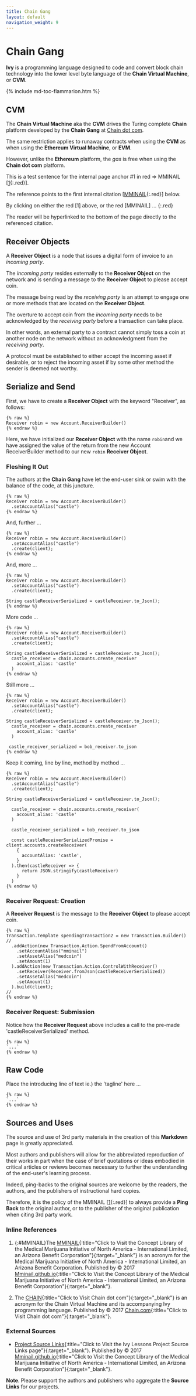 ```yaml
---
title: Chain Gang
layout: default
navigation_weight: 9
---
```

# Chain Gang

**Ivy** is a programming language designed to code and convert block chain technology into the lower level byte language of the **Chain Virtual Machine**, or **CVM**.

{% include md-toc-flammarion.htm %}

## CVM

The **Chain Virtual Machine** aka the **CVM** drives the Turing complete **Chain**  platform developed by the **Chain Gang** at [Chain dot com](2).

The same restriction applies to runaway contracts when using the **CVM** as when using the **Ethereum Virtual Machine**, or **EVM**.

However, unlike the **Ethereum** platform, the *gas* is free when using the **Chain dot com** platform.

This is a test sentence for the internal page anchor #1 in red => MMINAIL [[1](#MMINAIL){:.red}].

The reference points to the first internal citation [[MMINAIL](#MMINAIL){:.red}] below.

By clicking on either the red [1] above, or the red [MMINAIL] ...
{:.red}

The reader will be hyperlinked to the bottom of the page directly to the referenced citation.

## Receiver Objects

A **Receiver Object** is a node that issues a digital form of invoice to an *incoming party*.

The *incoming party* resides externally to the **Receiver Object** on the network and is sending a message to the **Receiver Object** to please accept coin.

The message being read by the *receiving party* is an attempt to engage one or more methods that are located on the **Receiver Object**.

The overture to accept coin from the *incoming party* needs to be acknowledged by the *receiving party* before a transaction can take place.

In other words, an external party to a contract cannot simply toss a coin at another node on the network without an acknowledgment from the *receiving party*.

A protocol must be established to either accept the incoming asset if desirable, or to reject the incoming asset if by some other method the sender is deemed not worthy.

## Serialize and Send

First, we have to create a **Receiver Object** with the keyword "Receiver", as follows:

```liquid
{% raw %}
Receiver robin = new Account.ReceiverBuilder()
{% endraw %}
```

Here, we have initialized our **Receiver Object** with the name `robin`and we have assigned the value of the return from the new Account ReceiverBuilder method to our new `robin` **Receiver Object**.

### Fleshing It Out

The authors at the **Chain Gang** have let the end-user sink or swim with the balance of the code, at this juncture.

```liquid
{% raw %}
Receiver robin = new Account.ReceiverBuilder()
  .setAccountAlias("castle")
{% endraw %}
```

And, further ...

```liquid
{% raw %}
Receiver robin = new Account.ReceiverBuilder()
  .setAccountAlias("castle")
  .create(client);
{% endraw %}
```

And, more ...

```liquid
{% raw %}
Receiver robin = new Account.ReceiverBuilder()
  .setAccountAlias("castle")
  .create(client);

String castleReceiverSerialized = castleReceiver.to_Json();
{% endraw %}
```

More code ...

```liquid
{% raw %}
Receiver robin = new Account.ReceiverBuilder()
  .setAccountAlias("castle")
  .create(client);

String castleReceiverSerialized = castleReceiver.to_Json();
  castle_receiver = chain.accounts.create_receiver
    account_alias: 'castle'
  )
{% endraw %}
```

Still more ...

```liquid
{% raw %}
Receiver robin = new Account.ReceiverBuilder()
  .setAccountAlias("castle")
  .create(client);

String castleReceiverSerialized = castleReceiver.to_Json();
  castle_receiver = chain.accounts.create_receiver
    account_alias: 'castle'
  )

 castle_receiver_serialized = bob_receiver.to_json
{% endraw %}
```

Keep it coming, line by line, method by method ...

```liquid
{% raw %}
Receiver robin = new Account.ReceiverBuilder()
  .setAccountAlias("castle")
  .create(client);

String castleReceiverSerialized = castleReceiver.to_Json();

  castle_receiver = chain.accounts.create_receiver(
    account_alias: 'castle'
  )

  castle_receiver_serialized = bob_receiver.to_json

  const castleReceiverSerializedPromise = client.accounts.createReceiver(
    {
      accountAlias: 'castle',
    }
  ).then(castleReceiver => {
      return JSON.stringify(castleReceiver)
    }
  )
{% endraw %}
```

### Receiver Request: Creation

A **Receiver Request** is the message to the **Receiver Object** to please accept coin.

```liquid
{% raw %}
Transaction.Template spendingTransaction2 = new Transaction.Builder()
//
  .addAction(new Transaction.Action.SpendFromAccount()
    .setAccountAlias("mminail")
    .setAssetAlias("medcoin")
    .setAmount(1)
  ).addAction(new Transaction.Action.ControlWithReceiver()
    .setReceiver(Receiver.fromJson(castleReceiverSerialized))
    .setAssetAlias("medcoin")
    .setAmount(1)
  ).build(client);
//
{% endraw %}
```

### Receiver Request: Submission

Notice how the **Receiver Request** above includes a call to the pre-made 'castleReceiverSerialized' method.

```liquid
{% raw %}
`...`
{% endraw %}
```

## Raw Code

Place the introducing line of text ie.) the 'tagline' here ...

```liquid
{% raw %}
`...`
{% endraw %}
```

## Sources and Uses

The source and use of 3rd party materials in the creation of this **Markdown** page is greatly appreciated.

Most authors and publishers will allow for the abbreviated reproduction of their works in part when the case of brief quotations or ideas embodied in critical articles or reviews becomes necessary to further the understanding of the end-user's learning process.

Indeed, ping-backs to the original sources are welcome by the readers, the authors, and the publishers of instructional hard copies.

Therefore, it is the policy of the MMINAIL [[1](#MMINAIL){:.red}] to always provide a **Ping Back** to the original author, or to the publisher of the original publication when citing 3rd party work.

### Inline References

1. {:#MMINAIL}The [MMINAIL](https://mminail.github.io/){:title="Click to Visit the Concept Library of the Medical Marijuana Initiative of North America - International Limited, an Arizona Benefit Corporation"}{:target="_blank"} is an acronym for the Medical Marijuana Initiative of North America - International Limited, an Arizona Benefit Corporation. Published by © 2017 [Mminail.github.io](https://mminail.github.io/){:title="Click to Visit the Concept Library of the Medical Marijuana Initiative of North America - International Limited, an Arizona Benefit Corporation"}{:target="_blank"}.

1. The [CHAIN](https://www.chain.com/){:title="Click to Visit Chain dot com"}{:target="_blank"} is an acronym for the Chain Virtual Machine and its accompanying Ivy programming language. Published by © 2017 [Chain.com](https://www.chain.com/){:title="Click to Visit Chain dot com"}{:target="_blank"}.

### External Sources

- [Project Source Links](https://mminail.github.io/Ivy/Source-Ivy-Links.html){:title="Click to Visit the Ivy Lessons Project Source Links page"}{:target="_blank"). Published by © 2017 [Mminail.github.io](https://mminail.github.io/){:title="Click to Visit the Concept Library of the Medical Marijuana Initiative of North America - International Limited, an Arizona Benefit Corporation"}{:target="_blank"}.

**Note**. Please support the authors and publishers who aggregate the **Source Links** for our projects.
